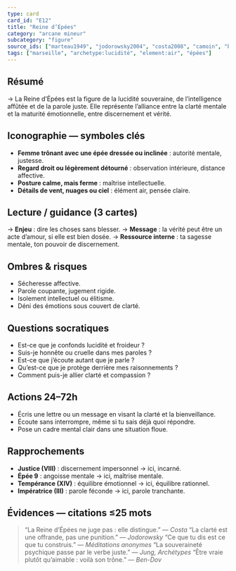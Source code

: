 ```yaml
---
type: card
card_id: "E12"
title: "Reine d’Épées"
category: "arcane mineur"
subcategory: "figure"
source_ids: ["marteau1949", "jodorowsky2004", "costa2008", "camoin", "bendov2011", "delcamp", "nadolny2018", "jung", "meditations_anonymes", "nichols"]
tags: ["marseille", "archetype:lucidité", "element:air", "épées"]
---
```


## Résumé
→ La Reine d’Épées est la figure de la lucidité souveraine, de l’intelligence affûtée et de la parole juste. Elle représente l’alliance entre la clarté mentale et la maturité émotionnelle, entre discernement et vérité.

## Iconographie — symboles clés
- **Femme trônant avec une épée dressée ou inclinée** : autorité mentale, justesse.
- **Regard droit ou légèrement détourné** : observation intérieure, distance affective.
- **Posture calme, mais ferme** : maîtrise intellectuelle.
- **Détails de vent, nuages ou ciel** : élément air, pensée claire.

## Lecture / guidance (3 cartes)
→ **Enjeu** : dire les choses sans blesser.
→ **Message** : la vérité peut être un acte d’amour, si elle est bien dosée.
→ **Ressource interne** : ta sagesse mentale, ton pouvoir de discernement.

## Ombres & risques
- Sécheresse affective.
- Parole coupante, jugement rigide.
- Isolement intellectuel ou élitisme.
- Déni des émotions sous couvert de clarté.

## Questions socratiques
- Est-ce que je confonds lucidité et froideur ?
- Suis-je honnête ou cruelle dans mes paroles ?
- Est-ce que j’écoute autant que je parle ?
- Qu’est-ce que je protège derrière mes raisonnements ?
- Comment puis-je allier clarté et compassion ?

## Actions 24–72h
- Écris une lettre ou un message en visant la clarté et la bienveillance.
- Écoute sans interrompre, même si tu sais déjà quoi répondre.
- Pose un cadre mental clair dans une situation floue.

## Rapprochements
- **Justice (VIII)** : discernement impersonnel → ici, incarné.
- **Épée 9** : angoisse mentale → ici, maîtrise mentale.
- **Tempérance (XIV)** : équilibre émotionnel → ici, équilibre rationnel.
- **Impératrice (III)** : parole féconde → ici, parole tranchante.

## Évidences — citations ≤25 mots
> “La Reine d’Épées ne juge pas : elle distingue.” — *Costa*
> “La clarté est une offrande, pas une punition.” — *Jodorowsky*
> “Ce que tu dis est ce que tu construis.” — *Méditations anonymes*
> “La souveraineté psychique passe par le verbe juste.” — *Jung, Archétypes*
> “Être vraie plutôt qu’aimable : voilà son trône.” — *Ben-Dov*
